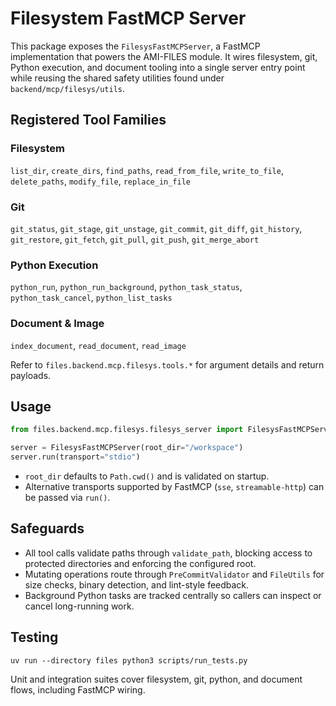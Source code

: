 # Filesystem FastMCP Server

This package exposes the `FilesysFastMCPServer`, a FastMCP implementation that
powers the AMI-FILES module. It wires filesystem, git, Python execution, and
document tooling into a single server entry point while reusing the shared
safety utilities found under `backend/mcp/filesys/utils`.

## Registered Tool Families

### Filesystem
`list_dir`, `create_dirs`, `find_paths`, `read_from_file`, `write_to_file`,
`delete_paths`, `modify_file`, `replace_in_file`

### Git
`git_status`, `git_stage`, `git_unstage`, `git_commit`, `git_diff`,
`git_history`, `git_restore`, `git_fetch`, `git_pull`, `git_push`,
`git_merge_abort`

### Python Execution
`python_run`, `python_run_background`, `python_task_status`,
`python_task_cancel`, `python_list_tasks`

### Document & Image
`index_document`, `read_document`, `read_image`

Refer to `files.backend.mcp.filesys.tools.*` for argument details and return
payloads.

## Usage

```python
from files.backend.mcp.filesys.filesys_server import FilesysFastMCPServer

server = FilesysFastMCPServer(root_dir="/workspace")
server.run(transport="stdio")
```

- `root_dir` defaults to `Path.cwd()` and is validated on startup.
- Alternative transports supported by FastMCP (`sse`, `streamable-http`) can be
  passed via `run()`.

## Safeguards
- All tool calls validate paths through `validate_path`, blocking access to
  protected directories and enforcing the configured root.
- Mutating operations route through `PreCommitValidator` and `FileUtils` for
  size checks, binary detection, and lint-style feedback.
- Background Python tasks are tracked centrally so callers can inspect or cancel
  long-running work.

## Testing

```
uv run --directory files python3 scripts/run_tests.py
```

Unit and integration suites cover filesystem, git, python, and document flows,
including FastMCP wiring.
